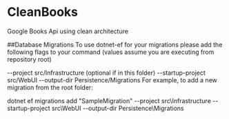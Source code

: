# CleanBooks
Google Books Api using clean architecture 

##Database Migrations
To use dotnet-ef for your migrations please add the following flags to your command (values assume you are executing from repository root)

--project src/Infrastructure (optional if in this folder)
--startup-project src/WebUI
--output-dir Persistence/Migrations
For example, to add a new migration from the root folder:

dotnet ef migrations add "SampleMigration" --project src\Infrastructure --startup-project src\WebUI --output-dir Persistence\Migrations